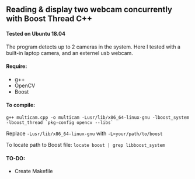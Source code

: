 ## Reading & display two webcam concurrently with Boost Thread C++

#### Tested on Ubuntu 18.04
The program detects up to 2 cameras in the system. Here I tested with a built-in laptop camera, and an externel usb webcam.

#### Require:
- g++
- OpenCV
- Boost

#### To compile:
```
g++ multicam.cpp -o multicam -Lusr/lib/x86_64-linux-gnu -lboost_system -lboost_thread `pkg-config opencv --libs`
```

Replace `-Lusr/lib/x86_64-linux-gnu` with `-L<your/path/to/boost`

To locate path to Boost file: `locate boost | grep libboost_system` 

#### TO-DO:
- Create Makefile
